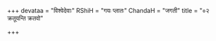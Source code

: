 +++
devataa = "विश्वेदेवाः"
RShiH = "गयः प्लातः"
ChandaH = "जगती"
title = "०२ क्रतूयन्ति क्रतवो"

+++
